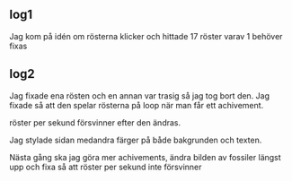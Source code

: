 ## log1
Jag kom på idén om rösterna klicker och hittade 17 röster varav 1 behöver fixas

## log2
Jag fixade ena rösten och en annan var trasig så jag tog bort den. Jag fixade så att den spelar rösterna på loop när man får ett achivement. 

röster per sekund försvinner efter den ändras.

Jag stylade sidan medandra färger på både bakgrunden och texten.

Nästa gång ska jag göra mer achivements, ändra bilden av fossiler längst upp och fixa så att röster per sekund inte försvinner